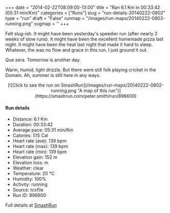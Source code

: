 +++
date = "2014-02-22T08:09:00-13:00"
title = "Ran 6.1 Km in 00:33:42 (05:31 min/Km)"
categories = ["Runs"]
slug = "run-details-20140222-0802"
type = "run"
draft = "False"
runmap = "/images/run-maps/20140222-0802-running.png"
svgmap = '<polyline points="0 52, 5 46, 14 48, 24 34, 38 42, 44 47, 50 48, 59 50, 66 54, 71 47, 78 44, 87 41, 91 41, 95 41, 100 50, 96 58, 82 67, 77 64, 76 62, 69 54, 74 46, 80 42, 87 40, 96 41, 100 50, 97 56, 93 61, 82 67, 78 65, 71 58, 72 48, 68 53, 65 55, 62 50, 55 47, 45 46, 22 33, 14 48, 4 45, 0 52">'
+++

Felt slug-ish. It might have been yesterday's speedier run (after nearly 2 weeks of slow runs). It might have been the excellent homemade pizza last night. It might have been the heat last night that made it hard to sleep. Whatever, the was no flow and grace in this run. I just ground it out. 

Que sera. Tomorrow is another day. 

Warm, humid, light drizzle. But there were still folk playing cricket in the Domain. Ah, summer is still here in any ways. 



<!--more-->

<center>
[![Click to see the run on SmashRun](/images/run-maps/20140222-0802-running.png "A map of this run")](https://smashrun.com/peter.smith/run/896600)
</center>

#### Run details

* Distance: 6.1 Km
* Duration: 00:33:42
* Average pace: 05:31 min/Km
* Calories: 515 Cal
* Heart rate (ave): 139 bpm
* Heart rate (max): 139 bpm
* Heart rate (min): 139 bpm
* Elevation gain: 152 m
* Elevation loss:  m
* Weather: clear
* Temperature: 20 &deg;C
* Humidity: 100%
* Activity: running
* Source: tcxfile
* Run ID: 896600

Full details at [SmashRun](https://smashrun.com/peter.smith/run/896600)